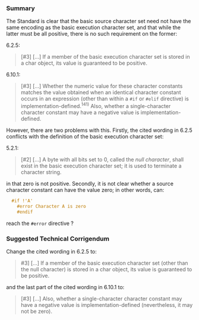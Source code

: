 ### Summary

The Standard is clear that the basic source character set need not have the same
encoding as the basic execution character set, and that while the latter must be
all positive, there is no such requirement on the former:

6.2.5:

> \[#3\] \[...\] If a member of the basic execution character set is stored in a
> char object, its value is guaranteed to be positive.

6.10.1:

> \[#3\] \[...\] Whether the numeric value for these character constants matches
> the value obtained when an identical character constant occurs in an expression
> (other than within a `#if` or `#elif` directive) is
> implementation-defined.<sup>141\)</sup> Also, whether a single-character
> character constant may have a negative value is implementation-defined.

However, there are two problems with this. Firstly, the cited wording in 6.2.5
conflicts with the definition of the basic execution character set:

5.2.1:

> \[#2\] \[...\] A byte with all bits set to 0, called the *null character*, shall
> exist in the basic execution character set; it is used to terminate a character
> string.

in that zero is not positive. Secondly, it is not clear whether a source
character constant can have the value zero; in other words, can:

```c
  #if !'A'
    #error Character A is zero
    #endif
```

reach the `#error` directive ?

### Suggested Technical Corrigendum

Change the cited wording in 6.2.5 to:

> #3\] \[...\] If a member of the basic execution character set (other than the
> null character) is stored in a char object, its value is guaranteed to be
> positive.

and the last part of the cited wording in 6.10.1 to:

> \[#3\] \[...\] Also, whether a single-character character constant may have a
> negative value is implementation-defined (nevertheless, it may not be zero).
